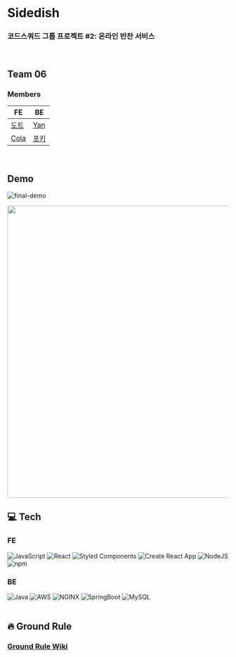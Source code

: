 # Sidedish

### 코드스쿼드 그룹 프로젝트 #2: 온라인 반찬 서비스

<br />

## Team 06

### Members

| FE                                      | BE                                    |
| --------------------------------------- | ------------------------------------- |
| [도트](https://github.com/godhyeongman) | [Yan](https://github.com/KTH-96)      |
| [Cola](https://github.com/bcad1591)     | [포키](https://github.com/seokho-ham) |

<br />

## Demo

![final-demo](https://user-images.githubusercontent.com/79135734/166105691-831317db-c7c2-4c85-88e3-2dbcf05a80ab.gif)

<img src="https://user-images.githubusercontent.com/79135734/166105805-93a8dcdc-1441-47be-8d89-fbd839207441.gif" width="665px" />

<br />

## 💻 Tech

### FE

<img alt="JavaScript" src="https://img.shields.io/badge/JavaScript-F0DB4F?style=flat-square&logo=JavaScript&logoColor=000" /> <img alt="React" src="https://img.shields.io/badge/React-61DAFB?style=flat-square&logo=React&logoColor=000" /> <img alt="Styled Components" src="https://img.shields.io/badge/Styled Components-DB7093?style=flat-square&logo=styled-components&logoColor=white" /> <img alt="Create React App" src="https://img.shields.io/badge/CRA-09D3AC?style=flat-square&logo=CreateReactApp&logoColor=white" /> <img alt="NodeJS" src="https://img.shields.io/badge/NodeJS-339933?style=flat-square&logo=Node.js&logoColor=white" /> <img alt="npm" src="https://img.shields.io/badge/npm-CB3837?style=flat-square&logo=npm&logoColor=white" /> <br />

### BE

<img alt="Java" src="https://img.shields.io/badge/Java-007396?style=flat-square&logo=Java&logoColor=white" /> <img alt="AWS" src="https://img.shields.io/badge/AWS-232F3E?style=flat-square&logo=AmazonAWS&logoColor=white" /> <img alt="NGINX" src="https://img.shields.io/badge/NGINX-009639?style=flat-square&logo=NGINX&logoColor=white" /> <img alt="SpringBoot" src="https://img.shields.io/badge/SpringBoot-6DB33F?style=flat-square&logo=SpringBoot&logoColor=white" /> <img alt="MySQL" src="https://img.shields.io/badge/MySQL-4479A1?style=flat-square&logo=MySQL&logoColor=white" /> <br />
<br />

## 🔥 Ground Rule

### [**Ground Rule Wiki**](https://github.com/bcad1591/sidedish/wiki/Ground-Rule)

<br />
